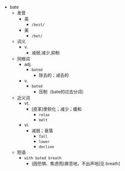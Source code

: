 - bate
  - 发音
    - 英
      - `/beɪt/`
    - 美
      - `/bet/`
  - 词义
    - v.
      - 减弱,减少,抑制
  - 同根词
    - adj.
      - `bated`
        - 除去的；减去的
    - v.
      - `bated`
        - 压制（bate的过去分词）
  - 近义词
    - vt.
      - [皮革]使软化；减少；缓和
        - `relax`
        - `melt`
    - vi.
      - 减弱；衰落
        - `fall`
        - `lower`
        - `decline`
  - 短语
    - `with bated breath`
      - (因恐惧、焦虑而)屏息地，不出声地[见 breath] 
